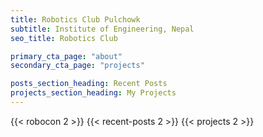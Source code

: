 ```yaml
---
title: Robotics Club Pulchowk
subtitle: Institute of Engineering, Nepal
seo_title: Robotics Club

primary_cta_page: "about"
secondary_cta_page: "projects"

posts_section_heading: Recent Posts
projects_section_heading: My Projects
---
```


{{< robocon 2 >}}
{{< recent-posts 2 >}}
{{< projects 2 >}}

